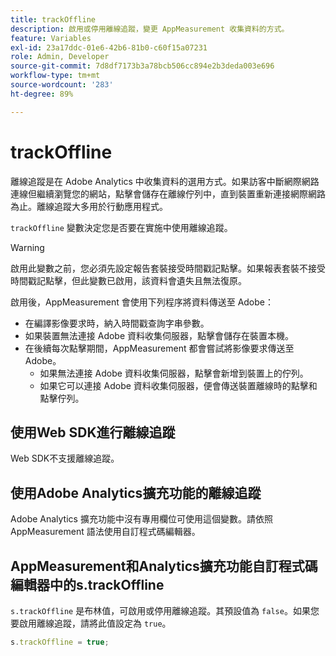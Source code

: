 ```yaml
---
title: trackOffline
description: 啟用或停用離線追蹤，變更 AppMeasurement 收集資料的方式。
feature: Variables
exl-id: 23a17ddc-01e6-42b6-81b0-c60f15a07231
role: Admin, Developer
source-git-commit: 7d8df7173b3a78bcb506cc894e2b3deda003e696
workflow-type: tm+mt
source-wordcount: '283'
ht-degree: 89%

---
```


# trackOffline

離線追蹤是在 Adobe Analytics 中收集資料的選用方式。如果訪客中斷網際網路連線但繼續瀏覽您的網站，點擊會儲存在離線佇列中，直到裝置重新連接網際網路為止。離線追蹤大多用於行動應用程式。

`trackOffline` 變數決定您是否要在實施中使用離線追蹤。

>[!WARNING]
>
>啟用此變數之前，您必須先設定報告套裝接受時間戳記點擊。如果報表套裝不接受時間戳記點擊，但此變數已啟用，該資料會遺失且無法復原。

啟用後，AppMeasurement 會使用下列程序將資料傳送至 Adobe：

* 在編譯影像要求時，納入時間戳查詢字串參數。
* 如果裝置無法連接 Adobe 資料收集伺服器，點擊會儲存在裝置本機。
* 在後續每次點擊期間，AppMeasurement 都會嘗試將影像要求傳送至 Adobe。
   * 如果無法連接 Adobe 資料收集伺服器，點擊會新增到裝置上的佇列。
   * 如果它可以連接 Adobe 資料收集伺服器，便會傳送裝置離線時的點擊和點擊佇列。

## 使用Web SDK進行離線追蹤

Web SDK不支援離線追蹤。

## 使用Adobe Analytics擴充功能的離線追蹤

Adobe Analytics 擴充功能中沒有專用欄位可使用這個變數。請依照 AppMeasurement 語法使用自訂程式碼編輯器。

## AppMeasurement和Analytics擴充功能自訂程式碼編輯器中的s.trackOffline

`s.trackOffline` 是布林值，可啟用或停用離線追蹤。其預設值為 `false`。如果您要啟用離線追蹤，請將此值設定為 `true`。

```js
s.trackOffline = true;
```
